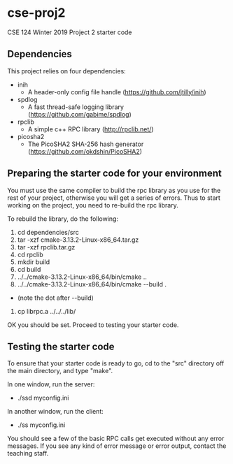 # cse-proj2

CSE 124 Winter 2019 Project 2 starter code

## Dependencies

This project relies on four dependencies:

* inih
  * A header-only config file handle (https://github.com/jtilly/inih)
* spdlog
  * A fast thread-safe logging library (https://github.com/gabime/spdlog)
* rpclib
  * A simple c++ RPC library (http://rpclib.net/)
* picosha2
  * The PicoSHA2 SHA-256 hash generator (https://github.com/okdshin/PicoSHA2)

## Preparing the starter code for your environment

You must use the same compiler to build the rpc library as you use
for the rest of your project, otherwise you will get a series of errors.
Thus to start working on the project, you need to re-build the rpc
library.

To rebuild the library, do the following:

1. cd dependencies/src
1. tar -xzf cmake-3.13.2-Linux-x86_64.tar.gz
1. tar -xzf rpclib.tar.gz
1. cd rpclib
1. mkdir build
1. cd build
1. ../../cmake-3.13.2-Linux-x86_64/bin/cmake ..
1. ../../cmake-3.13.2-Linux-x86_64/bin/cmake --build .
  * (note the dot after --build)
1. cp librpc.a ../../../lib/

OK you should be set.  Proceed to testing your starter code.

## Testing the starter code

To ensure that your starter code is ready to go, cd to the "src" directory off
the main directory, and type "make".

In one window, run the server:

* ./ssd myconfig.ini

In another window, run the client:

* ./ss myconfig.ini

You should see a few of the basic RPC calls get executed without any error
messages.  If you see any kind of error message or error output, contact the
teaching staff.
